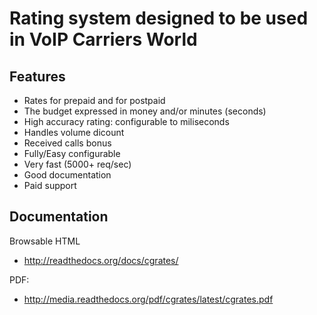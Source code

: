 # Rating system designed to be used in VoIP Carriers World #

## Features ##
+ Rates for prepaid and for postpaid
+ The budget expressed in money and/or minutes (seconds)
+ High accuracy rating: configurable to miliseconds
+ Handles volume dicount
+ Received calls bonus
+ Fully/Easy configurable 
+ Very fast (5000+ req/sec)
+ Good documentation
+ Paid support

## Documentation ##
Browsable HTML
+ http://readthedocs.org/docs/cgrates/

PDF:
+ http://media.readthedocs.org/pdf/cgrates/latest/cgrates.pdf